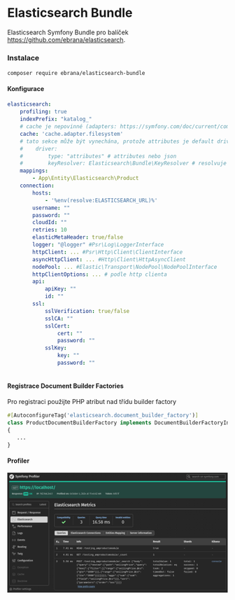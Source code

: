 # Elasticsearch Bundle
Elasticsearch Symfony Bundle pro balíček https://github.com/ebrana/elasticsearch.

### Instalace
````
composer require ebrana/elasticsearch-bundle
````

#### Konfigurace

````yaml
elasticsearch:
    profiling: true
    indexPrefix: "katalog_"
    # cache je nepovinné (adapters: https://symfony.com/doc/current/components/cache.html#available-cache-adapters)
    cache: 'cache.adapter.filesystem'
    # tato sekce může být vynechána, protože attributes je default driver
    #    driver:
    #        type: "attributes" # attributes nebo json
    #        keyResolver: Elasticsearch\Bundle\KeyResolver # resolvuje klíče typu nested nebo object
    mappings:
        - App\Entity\Elasticsearch\Product
    connection:
        hosts:
            - '%env(resolve:ELASTICSEARCH_URL)%'
        username: ""
        password: ""
        cloudId: ""
        retries: 10
        elasticMetaHeader: true/false
        logger: "@logger" #Psr\Log\LoggerInterface
        httpClient: ... #Psr\Http\Client\ClientInterface
        asyncHttpClient: ... #Http\Client\HttpAsyncClient
        nodePool: ... #Elastic\Transport\NodePool\NodePoolInterface
        httpClientOptions: ... # podle http clienta
        api:
            apiKey: ""
            id: ""
        ssl:
            sslVerification: true/false
            sslCA: ""
            sslCert:
                cert: ""
                password: ""
            sslKey:
                key: ""
                password: ""
        
````

#### Registrace Document Builder Factories
Pro registraci použijte PHP atribut nad třídu builder factory

````php
#[AutoconfigureTag('elasticsearch.document_builder_factory')]
class ProductDocumentBuilderFactory implements DocumentBuilderFactoryInterface
{
   ...
}
````

#### Profiler
![screen.png](screen.png)
